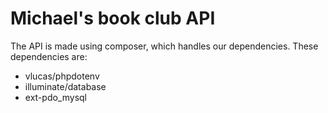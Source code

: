 # Michael's book club API

The API is made using composer, which handles our dependencies.
These dependencies are:

- vlucas/phpdotenv
- illuminate/database
- ext-pdo_mysql
